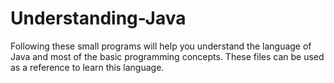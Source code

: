 # Understanding-Java
Following these small programs will help you understand the language of Java and most of the basic programming concepts. These files can be used as a reference to learn this language.
